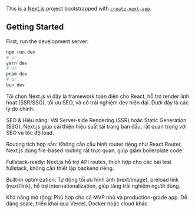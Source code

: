 This is a [Next.js](https://nextjs.org) project bootstrapped with [`create-next-app`](https://nextjs.org/docs/app/api-reference/cli/create-next-app).

## Getting Started

First, run the development server:

```bash
npm run dev
# or
yarn dev
# or
pnpm dev
# or
bun dev
```

Tôi chọn Next.js vì đây là framework toàn diện cho React, hỗ trợ render linh hoạt (SSR/SSG), tối ưu SEO, và có trải nghiệm dev hiện đại. Dưới đây là các lý do chính:

SEO & Hiệu năng: Với Server-side Rendering (SSR) hoặc Static Generation (SSG), Next.js giúp cải thiện hiệu suất tải trang ban đầu, rất quan trọng với SEO và tốc độ load.

Routing tích hợp sẵn: Không cần cấu hình router riêng như React Router, Next.js dùng file-based routing rất trực quan, giúp giảm boilerplate code.

Fullstack-ready: Next.js hỗ trợ API routes, thích hợp cho các bài test fullstack, không cần thiết lập backend riêng.

Built-in optimization: Tự động tối ưu hình ảnh (next/image), preload link (next/link), hỗ trợ internationalization, giúp tăng trải nghiệm người dùng.

Khả năng mở rộng: Phù hợp cho cả MVP nhỏ và production-grade app. Dễ dàng scale, triển khai qua Vercel, Docker hoặc cloud khác.
